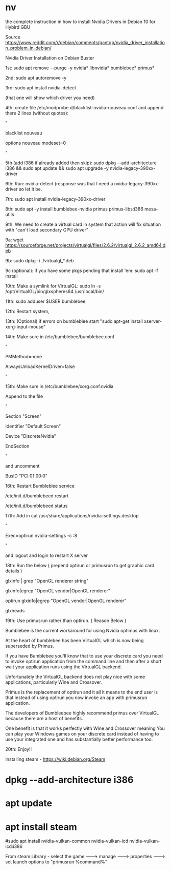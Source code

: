 # nv

the complete instruction in how to install Nvidia Drivers in Debian 10 for Hybird GBU  

Source https://www.reddit.com/r/debian/comments/gantqb/nvidia_driver_installation_problem_in_debian/

Nvidia Driver Installation on Debian Buster


1st: sudo apt remove --purge -y nvidia* libnvidia* bumblebee* primus*

2nd: sudo apt autoremove -y

3rd: sudo apt install nvidia-detect

(that one will show which driver you need)

4th: create file /etc/modprobe.d/blacklist-nvidia-nouveau.conf and append there 2 lines (without quotes):

"

blacklist nouveau

options nouveau modeset=0

"

5th (add i386 if already added then skip): sudo dpkg --add-architecture i386 && sudo apt update && sudo apt upgrade -y nvidia-legacy-390xx-driver

6th: Run: nvidia-detect (response was that I need a nvidia-legacy-390xx-driver so let it be.

7th: sudo apt install nvidia-legacy-390xx-driver

8th: sudo apt -y install bumblebee-nvidia primus primus-libs:i386 mesa-utils

9th: We need to create a virtual card in system that action will fix situation with "can't load secondary GPU driver"

9a: wget https://sourceforge.net/projects/virtualgl/files/2.6.2/virtualgl_2.6.2_amd64.deb

9b: sudo dpkg -i ./virtualgl_*.deb

9c (optional): if you have some pkgs pending that install 'em: sudo apt -f install

10th: Make a symlink for VirtualGL: sudo ln -s /opt/VirtualGL/bin/glxspheres64 /usr/local/bin/

11th: sudo adduser $USER bumblebee

12th: Restart system,

13th: (Optional) if errors on bumbleblee start "sudo apt-get install xserver-xorg-input-mouse"

14th: Make sure in /etc/bumblebee/bumblebee.conf

"

PMMethod=none

AlwaysUnloadKernelDriver=false

"

15th: Make sure in /etc/bumblebee/xorg.conf.nvidia

Append to the file

"

Section "Screen"

Identifier "Default Screen"

Device "DiscreteNvidia"

EndSection

"

and uncomment

BusID "PCI:01:00:0"


16th: Restart Bumbleblee service

/etc/init.d/bumblebeed restart

/etc/init.d/bumblebeed status


17th: Add in cat /usr/share/applications/nvidia-settings.desktop

"

Exec=optirun nvidia-settings -c :8

"

and logout and login to restart X server


18th: Run the below ( prepend optirun or primusrun to get graphic card details )


glxinfo | grep "OpenGL renderer string"

glxinfo|egrep "OpenGL vendor|OpenGL renderer"

optirun glxinfo|egrep "OpenGL vendor|OpenGL renderer"

glxheads


19th: Use primusrun rather than optirun. ( Reason Below )

Bumblebee is the current workaround for using Nvidia optimus with linux.

At the heart of bumblebee has been VirtualGL which is now being superseded by Primus.

If you have Bumblebee you'll know that to use your discrete card you need to invoke optirun application from the command line and then after a short wait your application runs using the VirtualGL backend.

Unfortunately the VirtualGL backend does not play nice with some applications, particularly Wine and Crossover.

Primus is the replacement of optirun and it all it means to the end user is that instead of using optirun you now invoke an app with primusrun application.

The developers of Bumbleebee highly recommend primus over VirtualGL because there are a host of benefits.

One benefit is that it works perfectly with Wine and Crossover meaning You can play your Windows games on your discrete card instead of having to use your integrated one and has substantially better performance too.

20th: Enjoy!!

Installing steam - https://wiki.debian.org/Steam

# dpkg --add-architecture i386

# apt update

# apt install steam

#sudo apt install nvidia-vulkan-common nvidia-vulkan-icd nvidia-vulkan-icd:i386

From steam Library - select the game ---> manage ---> properties ---> set launch options to "primusrun %command%" 



